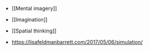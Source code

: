   - [[Mental imagery]]
  - [[Imagination]]
  - [[Spatial thinking]]

  - https://lisafeldmanbarrett.com/2017/05/06/simulation/
